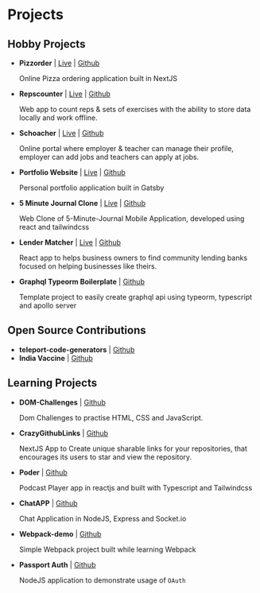 # Projects

## Hobby Projects

-   **Pizzorder** | [Live](https://pizzorder.vercel.app) | [Github](https://github.com/chavda-bhavik/pizzorder)

    Online Pizza ordering application built in NextJS

-   **Repscounter** | [Live](https://repscounter.herokuapp.com) | [Github](https://github.com/chavda-bhavik/repscounter)

    Web app to count reps & sets of exercises with the ability to store data locally and work offline.

-   **Schoacher** | [Live](https://schoacher.vercel.app) | [Github](https://github.com/chavda-bhavik/schoacher)

    Online portal where employer & teacher can manage their profile, employer can add jobs and teachers can apply at jobs.

-   **Portfolio Website** | [Live](https://www.bhavikchavda.com) | [Github](https://github.com/chavda-bhavik/bhavikchavda.com)

    Personal portfolio application built in Gatsby

-   **5 Minute Journal Clone** | [Live](https://journal-clone.herokuapp.com) | [Github](https://github.com/chavda-bhavik/journal-web)

    Web Clone of 5-Minute-Journal Mobile Application, developed using react and tailwindcss

-   **Lender Matcher** | [Live](https://sba-lender-match.herokuapp.com) | [Github](https://github.com/chavda-bhavik/lender-matcher-v2)

    React app to helps business owners to find community lending banks focused on helping businesses like theirs.

-   **Graphql Typeorm Boilerplate** | [Github](https://github.com/chavda-bhavik/graphql-typeorm-boilerplate)

    Template project to easily create graphql api using typeorm, typescript and apollo server

## Open Source Contributions

-   **teleport-code-generators** | [Github](https://github.com/teleporthq/teleport-code-generators)
-   **India Vaccine** | [Github](https://github.com/IndiaVaccineIN/india-vaccine-frontend)

## Learning Projects
-   **DOM-Challenges** | [Github](https://github.com/chavda-bhavik/dom-challenges)

    Dom Challenges to practise HTML, CSS and JavaScript.

-   **CrazyGithubLinks** | [Github](https://github.com/chavda-bhavik/CrazyGithubLinks)

    NextJS App to Create unique sharable links for your repositories, that encourages its users to star and view the repository.

-   **Poder** | [Github](https://github.com/chavda-bhavik/poder)

    Podcast Player app in reactjs and built with Typescript and Tailwindcss

-   **ChatAPP** | [Github](https://github.com/chavda-bhavik/ChatAPP)

    Chat Application in NodeJS, Express and Socket.io

-   **Webpack-demo** | [Github](https://github.com/chavda-bhavik/webpack-demo)

    Simple Webpack project built while learning Webpack

-   **Passport Auth** | [Github](https://github.com/chavda-bhavik/passport-auth)

    NodeJS application to demonstrate usage of `OAuth`
